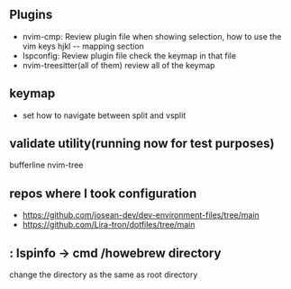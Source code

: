 ## Plugins

- nvim-cmp: Review plugin file
  when showing selection, how to use the vim keys hjkl -- mapping section
- lspconfig: Review plugin file
  check the keymap in that file
- nvim-treesitter(all of them)
  review all of the keymap

## keymap

- set how to navigate between split and vsplit

## validate utility(running now for test purposes)

bufferline
nvim-tree

## repos where I took configuration

- https://github.com/josean-dev/dev-environment-files/tree/main
- https://github.com/Lira-tron/dotfiles/tree/main

## : lspinfo -> cmd /howebrew directory

change the directory as the same as root directory
